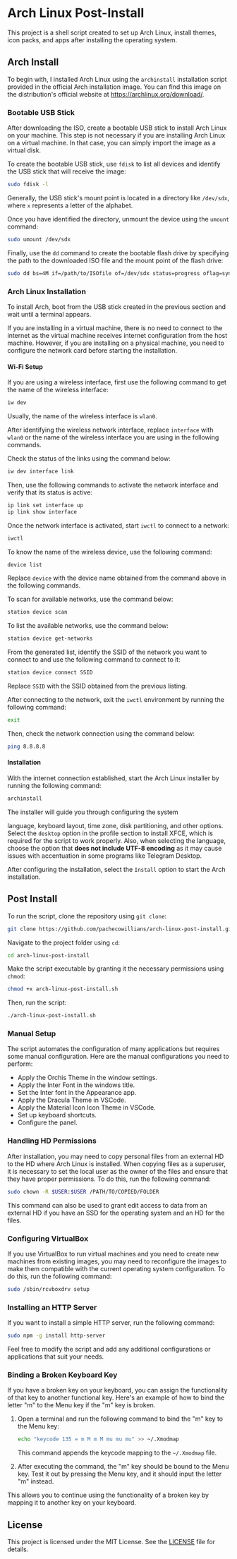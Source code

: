 # Arch Linux Post-Install

This project is a shell script created to set up Arch Linux, install themes, icon packs, and apps after installing the operating system.

## Arch Install

To begin with, I installed Arch Linux using the `archinstall` installation script provided in the official Arch installation image. You can find this image on the distribution's official website at https://archlinux.org/download/.

### Bootable USB Stick

After downloading the ISO, create a bootable USB stick to install Arch Linux on your machine. This step is not necessary if you are installing Arch Linux on a virtual machine. In that case, you can simply import the image as a virtual disk.

To create the bootable USB stick, use `fdisk` to list all devices and identify the USB stick that will receive the image:

```sh
sudo fdisk -l
```

Generally, the USB stick's mount point is located in a directory like `/dev/sdx`, where `x` represents a letter of the alphabet.

Once you have identified the directory, unmount the device using the `umount` command:

```sh
sudo umount /dev/sdx
```

Finally, use the `dd` command to create the bootable flash drive by specifying the path to the downloaded ISO file and the mount point of the flash drive:

```sh
sudo dd bs=4M if=/path/to/ISOfile of=/dev/sdx status=progress oflag=sync
```

### Arch Linux Installation

To install Arch, boot from the USB stick created in the previous section and wait until a terminal appears.

If you are installing in a virtual machine, there is no need to connect to the internet as the virtual machine receives internet configuration from the host machine. However, if you are installing on a physical machine, you need to configure the network card before starting the installation.

#### Wi-Fi Setup

If you are using a wireless interface, first use the following command to get the name of the wireless interface:

```sh
iw dev
```

Usually, the name of the wireless interface is `wlan0`.

After identifying the wireless network interface, replace `interface` with `wlan0` or the name of the wireless interface you are using in the following commands.

Check the status of the links using the command below:

```sh
iw dev interface link
```

Then, use the following commands to activate the network interface and verify that its status is active:

```sh
ip link set interface up
ip link show interface
```

Once the network interface is activated, start `iwctl` to connect to a network:

```sh
iwctl
```

To know the name of the wireless device, use the following command:

```sh
device list
```

Replace `device` with the device name obtained from the command above in the following commands.

To scan for available networks, use the command below:

```sh
station device scan
```

To list the available networks, use the command below:

```sh
station device get-networks
```

From the generated list, identify the SSID of the network you want to connect to and use the following command to connect to it:

```sh
station device connect SSID
```

Replace `SSID` with the SSID obtained from the previous listing.

After connecting to the network, exit the `iwctl` environment by running the following command:

```sh
exit
```

Then, check the network connection using the command below:

```sh
ping 8.8.8.8
```

#### Installation

With the internet connection established, start the Arch Linux installer by running the following command:

```sh
archinstall
```

The installer will guide you through configuring the system

 language, keyboard layout, time zone, disk partitioning, and other options. Select the `desktop` option in the profile section to install XFCE, which is required for the script to work properly. Also, when selecting the language, choose the option that **does not include UTF-8 encoding** as it may cause issues with accentuation in some programs like Telegram Desktop.

After configuring the installation, select the `Install` option to start the Arch installation.

## Post Install

To run the script, clone the repository using `git clone`:

```sh
git clone https://github.com/pachecowillians/arch-linux-post-install.git
```

Navigate to the project folder using `cd`:

```sh
cd arch-linux-post-install
```

Make the script executable by granting it the necessary permissions using `chmod`:

```sh
chmod +x arch-linux-post-install.sh
```

Then, run the script:

```sh
./arch-linux-post-install.sh
```

### Manual Setup

The script automates the configuration of many applications but requires some manual configuration. Here are the manual configurations you need to perform:

- Apply the Orchis Theme in the window settings.
- Apply the Inter Font in the windows title.
- Set the Inter font in the Appearance app.
- Apply the Dracula Theme in VSCode.
- Apply the Material Icon Icon Theme in VSCode.
- Set up keyboard shortcuts.
- Configure the panel.

### Handling HD Permissions

After installation, you may need to copy personal files from an external HD to the HD where Arch Linux is installed. When copying files as a superuser, it is necessary to set the local user as the owner of the files and ensure that they have proper permissions. To do this, run the following command:

```sh
sudo chown -R $USER:$USER /PATH/TO/COPIED/FOLDER
```

This command can also be used to grant edit access to data from an external HD if you have an SSD for the operating system and an HD for the files.

### Configuring VirtualBox

If you use VirtualBox to run virtual machines and you need to create new machines from existing images, you may need to reconfigure the images to make them compatible with the current operating system configuration. To do this, run the following command:

```sh
sudo /sbin/rcvboxdrv setup
```

### Installing an HTTP Server

If you want to install a simple HTTP server, run the following command:

```sh
sudo npm -g install http-server
```

Feel free to modify the script and add any additional configurations or applications that suit your needs.

### Binding a Broken Keyboard Key

If you have a broken key on your keyboard, you can assign the functionality of that key to another functional key. Here's an example of how to bind the letter "m" to the Menu key if the "m" key is broken.

1. Open a terminal and run the following command to bind the "m" key to the Menu key:
   
   ```sh
   echo "keycode 135 = m M m M mu mu mu" >> ~/.Xmodmap
   ```

   This command appends the keycode mapping to the `~/.Xmodmap` file.

2. After executing the command, the "m" key should be bound to the Menu key. Test it out by pressing the Menu key, and it should input the letter "m" instead.

This allows you to continue using the functionality of a broken key by mapping it to another key on your keyboard.

## License

This project is licensed under the MIT License. See the [LICENSE](LICENSE) file for details.
